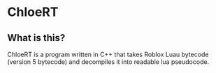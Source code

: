# ChloeRT
## What is this?
ChloeRT is a program written in C++ that takes Roblox Luau bytecode (version 5 bytecode) and decompiles it into readable lua pseudocode.
